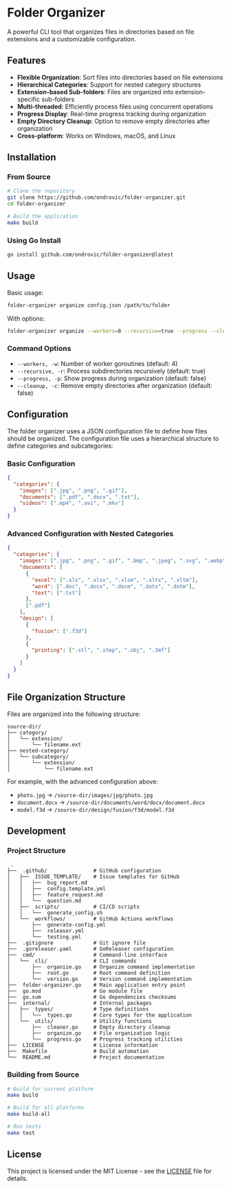 # Folder Organizer

A powerful CLI tool that organizes files in directories based on file extensions and a customizable configuration.

## Features

- **Flexible Organization**: Sort files into directories based on file extensions
- **Hierarchical Categories**: Support for nested category structures
- **Extension-based Sub-folders**: Files are organized into extension-specific sub-folders
- **Multi-threaded**: Efficiently process files using concurrent operations
- **Progress Display**: Real-time progress tracking during organization
- **Empty Directory Cleanup**: Option to remove empty directories after organization
- **Cross-platform**: Works on Windows, macOS, and Linux

## Installation

### From Source

```bash
# Clone the repository
git clone https://github.com/ondrovic/folder-organizer.git
cd folder-organizer

# Build the application
make build
```

### Using Go Install

```bash
go install github.com/ondrovic/folder-organizer@latest
```

## Usage

Basic usage:

```bash
folder-organizer organize config.json /path/to/folder
```

With options:

```bash
folder-organizer organize --workers=8 --recursive=true --progress --cleanup config.json /path/to/folder
```

### Command Options

- `--workers, -w`: Number of worker goroutines (default: 4)
- `--recursive, -r`: Process subdirectories recursively (default: true)
- `--progress, -p`: Show progress during organization (default: false)
- `--cleanup, -c`: Remove empty directories after organization (default: false)

## Configuration

The folder organizer uses a JSON configuration file to define how files should be organized. The configuration file uses a hierarchical structure to define categories and subcategories:

### Basic Configuration

```json
{
  "categories": {
    "images": [".jpg", ".png", ".gif"],
    "documents": [".pdf", ".docx", ".txt"],
    "videos": [".mp4", ".avi", ".mkv"]
  }
}
```

### Advanced Configuration with Nested Categories

```json
{
  "categories": {
    "images": [".jpg", ".png", ".gif", ".bmp", ".jpeg", ".svg", ".webp"],
    "documents": [
      {
        "excel": [".xls", ".xlsx", ".xlsm", ".xltx", ".xltm"],
        "word": [".doc", ".docx", ".docm", ".dotx", ".dotm"],
        "text": [".txt"]
      },
      [".pdf"]
    ],
    "design": [
      {
        "fusion": [".f3d"]
      },
      {
        "printing": [".stl", ".step", ".obj", ".3mf"]
      }
    ]
  }
}
```

## File Organization Structure

Files are organized into the following structure:

```
source-dir/
├── category/
│   └── extension/
│       └── filename.ext
├── nested-category/
│   └── subcategory/
│       └── extension/
│           └── filename.ext
```

For example, with the advanced configuration above:

- `photo.jpg` → `/source-dir/images/jpg/photo.jpg`
- `document.docx` → `/source-dir/documents/word/docx/document.docx`
- `model.f3d` → `/source-dir/design/fusion/f3d/model.f3d`

## Development

### Project Structure

```
 .
├──  .github/               # GitHub configuration
│   ├──  ISSUE_TEMPLATE/    # Issue templates for GitHub
│   │   ├──  bug_report.md
│   │   ├──  config.template.yml
│   │   ├──  feature_request.md
│   │   └──  question.md
│   ├──  scripts/           # CI/CD scripts
│   │   └──  generate_config.sh
│   └──  workflows/         # GitHub Actions workflows
│       ├──  generate-config.yml
│       ├──  releaser.yml
│       └──  testing.yml
├──  .gitignore             # Git ignore file
├──  .goreleaser.yaml       # GoReleaser configuration
├──  cmd/                   # Command-line interface
│   └──  cli/               # CLI commands
│       ├──  organize.go    # Organize command implementation
│       ├──  root.go        # Root command definition
│       └──  version.go     # Version command implementation
├──  folder-organizer.go    # Main application entry point
├──  go.mod                 # Go module file
├──  go.sum                 # Go dependencies checksums
├──  internal/              # Internal packages
│   ├──  types/             # Type definitions
│   │   └──  types.go       # Core types for the application
│   └──  utils/             # Utility functions
│       ├──  cleaner.go     # Empty directory cleanup
│       ├──  organize.go    # File organization logic
│       └──  progress.go    # Progress tracking utilities
├──  LICENSE                # License information
├──  Makefile               # Build automation
└──  README.md              # Project documentation
```

### Building from Source

```bash
# Build for current platform
make build

# Build for all platforms
make build-all

# Run tests
make test
```

## License

This project is licensed under the MIT License - see the [LICENSE](LICENSE) file for details.